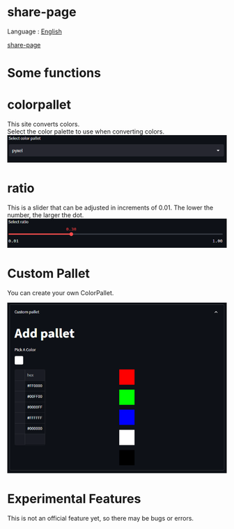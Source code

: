 # share-page
Language : [English](README.md)

[share-page](https://share-page.streamlit.app)

# Some functions

# colorpallet
This site converts colors.  
Select the color palette to use when converting colors.  
![Color pallet](./image/pallet.png)

# ratio
This is a slider that can be adjusted in increments of 0.01. The lower the number, the larger the dot.
![Select ratio](./image/ratio.png)

# Custom Pallet
You can create your own ColorPallet.  

![Custom pallet](./image/custom.png)

# Experimental Features
This is not an official feature yet, so there may be bugs or errors.  


